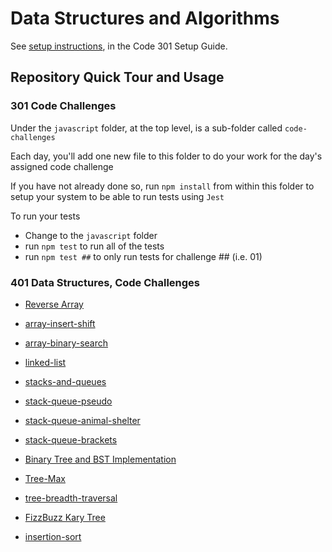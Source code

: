 # Data Structures and Algorithms

See [setup instructions](https://codefellows.github.io/setup-guide/code-301/3-code-challenges), in the Code 301 Setup Guide.

## Repository Quick Tour and Usage

### 301 Code Challenges

Under the `javascript` folder, at the top level, is a sub-folder called `code-challenges`

Each day, you'll add one new file to this folder to do your work for the day's assigned code challenge

If you have not already done so, run `npm install` from within this folder to setup your system to be able to run tests using `Jest`

To run your tests

- Change to the `javascript` folder
- run `npm test` to run all of the tests
- run `npm test ##` to only run tests for challenge ## (i.e. 01)

### 401 Data Structures, Code Challenges


- [Reverse Array](./javascript/code-challenges/array-reverse/README.md)

- [array-insert-shift](./javascript/code-challenges/array-insert-shift/README.md)


- [array-binary-search](./javascript/code-challenges/array-binary-search/README.md)

- [linked-list](./javascript/linked-list/README.md)

- [stacks-and-queues](./javascript/code-challenges/stacks-and-queues/README.md)

- [stack-queue-pseudo](./javascript/code-challenges/stack-queue-pseudo/README.md)

- [stack-queue-animal-shelter](./javascript/code-challenges/stack-queue-animal-shelter/README.md)

- [stack-queue-brackets](./javascript/code-challenges/stack-queue-brackets/README.md)

- [Binary Tree and BST Implementation](./javascript/code-challenges/trees/README.md)

- [Tree-Max](./javascript/code-challenges/trees/README.md)

- [tree-breadth-traversal](./javascript/code-challenges/tree-breadth-first/README.md)

- [FizzBuzz Kary Tree](./javascript/code-challenges/README.md)

- [insertion-sort](./javascript/code-challenges/insertion-sort/README.md)
